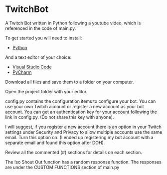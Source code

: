 # TwitchBot

A Twitch Bot written in Python following a youtube video, which is referenced in the code of main.py.

To get started you will need to install:
 - [Python](https://www.python.org/)

And a text editor of your choice:
 - [Visual Studio Code](https://code.visualstudio.com/)
 - [PyCharm](https://www.jetbrains.com/pycharm/)

Download all files and save them to a folder on your computer.

Open the project folder with your editor.

config.py contains the configuration items to configure your bot.  You can use your own Twitch account or register a new account as your bot account.  You can get an authentication key for your account following the link in config.py.  (Do not share this key with anyone).

I will suggest, if you register a new account there is an option in your Twitch settings under Security and Privacy to allow multiple accounts use the same email.  Turn this option on.  (I ended up registering my bot account with a separate email and found this option after DOH).

Review all the commented (#) sections for details on each section.

The !so Shout Out function has a random response function.  The responses are under the CUSTOM FUNCTIONS section of main.py
